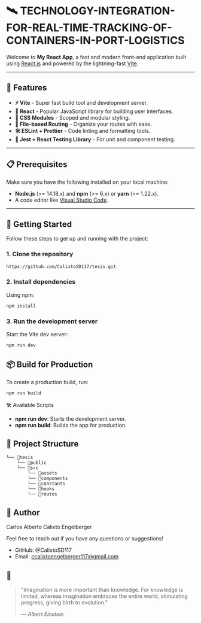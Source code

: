 # 🛰️ **TECHNOLOGY-INTEGRATION-FOR-REAL-TIME-TRACKING-OF-CONTAINERS-IN-PORT-LOGISTICS**

Welcome to **My React App**, a fast and modern front-end application built using [React.js](https://reactjs.org/) and powered by the lightning-fast [Vite](https://vitejs.dev/).

---

## 🚀 **Features**

- **⚡️ Vite** - Super fast build tool and development server.
- **🔄 React** - Popular JavaScript library for building user interfaces.
- **🎨 CSS Modules** - Scoped and modular styling.
- **📂 File-based Routing** - Organize your routes with ease.
- **🛠️ ESLint + Prettier** - Code linting and formatting tools.
- **🔧 Jest + React Testing Library** - For unit and component testing.

---

## 📋 **Prerequisites**

Make sure you have the following installed on your local machine:

- **Node.js** (>= 14.18.x) and **npm** (>= 6.x) or **yarn** (>= 1.22.x).
- A code editor like [Visual Studio Code](https://code.visualstudio.com/).

---

## 🚀 **Getting Started**

Follow these steps to get up and running with the project:

### 1. **Clone the repository**

```bash
https://github.com/CalixtoSD117/tesis.git
```

### 2. **Install dependencies**

Using npm:
```bash
npm install
```
### 3. **Run the development server**


Start the Vite dev server:

```bash
npm run dev
```

## 📦 **Build for Production**

To create a production build, run:

```bash
npm run build
```


🛠️ Available Scripts
- **npm run dev**: Starts the development server.
- **npm run build**: Builds the app for production.

## 📁 **Project Structure**

```
└── 📁tesis
    └── 📁public
    └── 📁src
        └── 📁assets
        └── 📁components
        └── 📁constants
        └── 📁hooks
        └── 📁routes
```



## 👤 **Author**
Carlos Alberto Calixto Engelberger

Feel free to reach out if you have any questions or suggestions!

- GitHub: @CalixtoSD117
- Email: ccalixtoengelberger117@gmail.com







## **🎨**

> "Imagination is more important than knowledge. For knowledge is limited, whereas imagination embraces the entire world, stimulating progress, giving birth to evolution."
>
> — *Albert Einstein*
